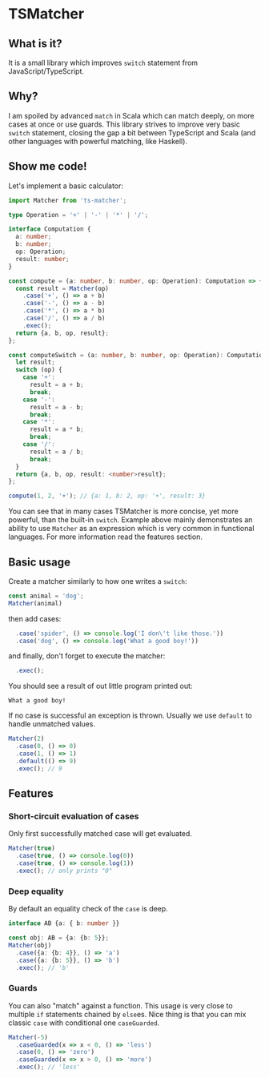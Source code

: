 # TSMatcher

## What is it?

It is a small library which improves `switch` statement from JavaScript/TypeScript.

## Why?

I am spoiled by advanced `match` in Scala which can match deeply, on more cases at once or use guards.
This library strives to improve very basic `switch` statement, closing the gap a bit between TypeScript and Scala (and other languages with powerful matching, like Haskell).

## Show me code!

Let's implement a basic calculator:

```typescript
import Matcher from 'ts-matcher';

type Operation = '+' | '-' | '*' | '/';

interface Computation {
  a: number;
  b: number;
  op: Operation;
  result: number;
}

const compute = (a: number, b: number, op: Operation): Computation => {
  const result = Matcher(op)
    .case('+', () => a + b)
    .case('-', () => a - b)
    .case('*', () => a * b)
    .case('/', () => a / b)
    .exec();
  return {a, b, op, result};
};

const computeSwitch = (a: number, b: number, op: Operation): Computation => {
  let result;
  switch (op) {
    case '+':
      result = a + b;
      break;
    case '-':
      result = a - b;
      break;
    case '*':
      result = a * b;
      break;
    case '/':
      result = a / b;
      break;
  }
  return {a, b, op, result: <number>result};
};

compute(1, 2, '+'); // {a: 1, b: 2, op: '+', result: 3}
```

You can see that in many cases TSMatcher is more concise, yet more powerful, than the built-in `switch`.
Example above mainly demonstrates an ability to use `Matcher` as an expression which is very common in functional languages.
For more information read the features section.

## Basic usage

Create a matcher similarly to how one writes a `switch`:
```typescript
const animal = 'dog';
Matcher(animal)
```

then add cases:
```typescript
  .case('spider', () => console.log('I don\'t like those.'))
  .case('dog', () => console.log('What a good boy!'))
```

and finally, don't forget to execute the matcher:
```typescript
  .exec();
```

You should see a result of out little program printed out:
```
What a good boy!
```

If no case is successful an exception is thrown.
Usually we use `default` to handle unmatched values.

```typescript
Matcher(2)
  .case(0, () => 0)
  .case(1, () => 1)
  .default(() => 9)
  .exec(); // 9
```

## Features

### Short-circuit evaluation of cases

Only first successfully matched case will get evaluated.

```typescript
Matcher(true)
  .case(true, () => console.log(0))
  .case(true, () => console.log(1))
  .exec(); // only prints "0"
```

### Deep equality

By default an equality check of the `case` is deep.

```typescript
interface AB {a: { b: number }}

const obj: AB = {a: {b: 5}};
Matcher(obj)
  .case({a: {b: 4}}, () => 'a')
  .case({a: {b: 5}}, () => 'b')
  .exec(); // 'b'
```

### Guards

You can also "match" against a function. This usage is very close to multiple `if` statements chained by `else`es.
Nice thing is that you can mix classic `case` with conditional one `caseGuarded`.

```typescript
Matcher(-5)
  .caseGuarded(x => x < 0, () => 'less')
  .case(0, () => 'zero')
  .caseGuarded(x => x > 0, () => 'more')
  .exec(); // 'less'
```
